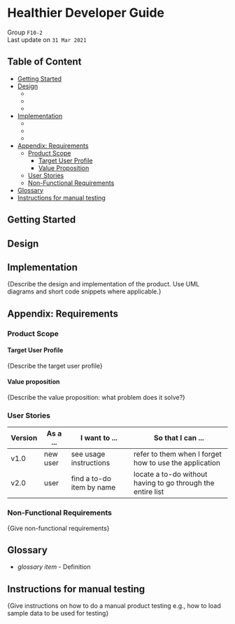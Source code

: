 # Healthier Developer Guide

Group `F10-2`  
Last update on `31 Mar 2021`

## Table of Content

- [Getting Started](#getting-started)
- [Design](#design)
    - []()
    - []()
    - []()
- [Implementation](#implementation)
    - []()
    - []()
    - []()
- [Appendix: Requirements](#appendix-requirements)
    - [Product Scope](#product-scope)
        - [Target User Profile](#target-user-profile)
        - [Value Proposition](#value-proposition)
    - [User Stories](#user-stories)
    - [Non-Functional Requirements](#non-functional-requirements)
- [Glossary](#glossary)
- [Instructions for manual testing](#instructions-for-manual-testing)



## Getting Started



## Design



## Implementation

{Describe the design and implementation of the product. Use UML diagrams and short code snippets where applicable.}

## Appendix: Requirements

### Product Scope

#### Target User Profile

{Describe the target user profile}

#### Value proposition

{Describe the value proposition: what problem does it solve?}

### User Stories

|Version| As a ... | I want to ... | So that I can ...|
|--------|----------|---------------|------------------|
|v1.0|new user|see usage instructions|refer to them when I forget how to use the application|
|v2.0|user|find a to-do item by name|locate a to-do without having to go through the entire list|

### Non-Functional Requirements

{Give non-functional requirements}

## Glossary

* *glossary item* - Definition

## Instructions for manual testing

{Give instructions on how to do a manual product testing e.g., how to load sample data to be used for testing}

